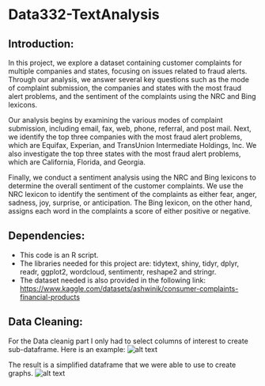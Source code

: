 # Data332-TextAnalysis

## Introduction:
  In this project, we explore a dataset containing customer complaints for multiple companies and states, focusing on issues related to fraud alerts. Through our analysis, we answer several key questions such as the mode of complaint submission, the companies and states with the most fraud alert problems, and the sentiment of the complaints using the NRC and Bing lexicons.

Our analysis begins by examining the various modes of complaint submission, including email, fax, web, phone, referral, and post mail. Next, we identify the top three companies with the most fraud alert problems, which are Equifax, Experian, and TransUnion Intermediate Holdings, Inc. We also investigate the top three states with the most fraud alert problems, which are California, Florida, and Georgia.

Finally, we conduct a sentiment analysis using the NRC and Bing lexicons to determine the overall sentiment of the customer complaints. We use the NRC lexicon to identify the sentiment of the complaints as either fear, anger, sadness, joy, surprise, or anticipation. The Bing lexicon, on the other hand, assigns each word in the complaints a score of either positive or negative.


## Dependencies: 
* This code is an R script.
* The libraries needed for this project are: tidytext, shiny, tidyr, dplyr, readr, ggplot2, wordcloud, sentimentr, reshape2 and stringr.
* The dataset needed is also provided in the following link: https://www.kaggle.com/datasets/ashwinik/consumer-complaints-financial-products

## Data Cleaning: 
  For the Data cleanig part I only had to select columns of interest to create sub-dataframe. Here is an example: 
  ![alt text](images/Cleaning1.png)
  
  The result is a simplified dataframe that we were able to use to create graphs.
  ![alt text](images/Result1.png)

  
